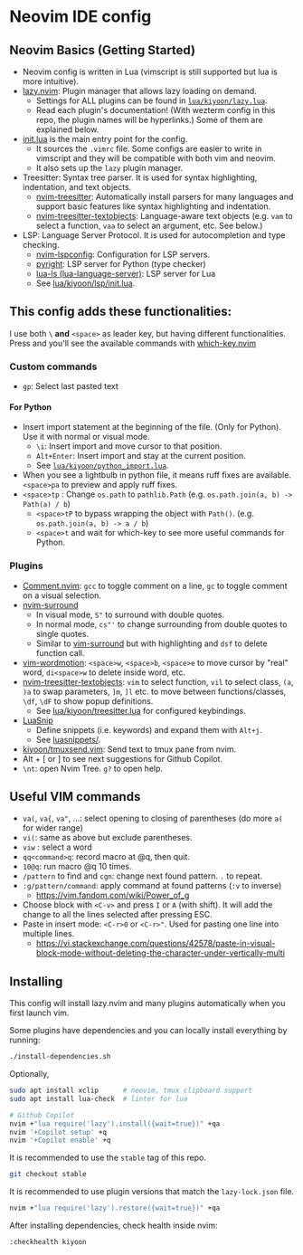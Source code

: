 # Neovim IDE config

## Neovim Basics (Getting Started)

- Neovim config is written in Lua (vimscript is still supported but lua is more intuitive).
- [lazy.nvim](https://github.com/folke/lazy.nvim): Plugin manager that allows lazy loading on demand.
    - Settings for ALL plugins can be found in [`lua/kiyoon/lazy.lua`](lua/kiyoon/lazy.lua).
    - Read each plugin's documentation! (With wezterm config in this repo, the plugin names will be hyperlinks.) Some of them are explained below.
- [init.lua](init.lua) is the main entry point for the config.
    - It sources the `.vimrc` file. Some configs are easier to write in vimscript and they will be compatible with both vim and neovim.
    - It also sets up the `lazy` plugin manager.
- Treesitter: Syntax tree parser. It is used for syntax highlighting, indentation, and text objects.
    - [nvim-treesitter](https://github.com/nvim-treesitter/nvim-treesitter): Automatically install parsers for many languages and support basic features like syntax highlighting and indentation.
    - [nvim-treesitter-textobjects](https://github.com/nvim-treesitter/nvim-treesitter-textobjects): Language-aware text objects (e.g. `vam` to select a function, `vaa` to select an argument, etc. See below.)
- LSP: Language Server Protocol. It is used for autocompletion and type checking.
    - [nvim-lspconfig](https://github.com/neovim/nvim-lspconfig): Configuration for LSP servers.
    - [pyright](https://github.com/microsoft/pyright): LSP server for Python (type checker)
    - [lua-ls (lua-language-server)](https://github.com/LuaLS/lua-language-server): LSP server for Lua
    - See [lua/kiyoon/lsp/init.lua](lua/kiyoon/lsp/init.lua).



## This config adds these functionalities:

I use both `\` **and** `<space>` as leader key, but having different functionalities.  
Press and you'll see the available commands with [which-key.nvim](https://github.com/folke/which-key.nvim)

### Custom commands

- `gp`: Select last pasted text

#### For Python
- Insert import statement at the beginning of the file. (Only for Python). Use it with normal or visual mode.
    - `\i`: Insert import and move cursor to that position.
    - `Alt+Enter`: Insert import and stay at the current position.
    - See [`lua/kiyoon/python_import.lua`](lua/kiyoon/python_import.lua).
- When you see a lightbulb in python file, it means ruff fixes are available. `<space>pa` to preview and apply ruff fixes.
- `<space>tp` : Change `os.path` to `pathlib.Path` (e.g. `os.path.join(a, b) -> Path(a) / b`)
    - `<space>tP` to bypass wrapping the object with `Path()`. (e.g. `os.path.join(a, b) -> a / b`)
    - `<space>t` and wait for which-key to see more useful commands for Python.

### Plugins

- [Comment.nvim](https://github.com/numToStr/Comment.nvim): `gcc` to toggle comment on a line, `gc` to toggle comment on a visual selection.
- [nvim-surround](https://github.com/kylechui/nvim-surround)
    - In visual mode, `S"` to surround with double quotes.
    - In normal mode, `cs"'` to change surrounding from double quotes to single quotes.
    - Similar to [vim-surround](https://github.com/tpope/vim-surround) but with highlighting and `dsf` to delete function call.
- [vim-wordmotion](https://github.com/chaoren/vim-wordmotion): `<space>w`, `<space>b`, `<space>e` to move cursor by "real" word, `di<space>w` to delete inside word, etc.
- [nvim-treesitter-textobjects](https://github.com/nvim-treesitter/nvim-treesitter-textobjects): `vim` to select function, `vil` to select class, `(a`, `)a` to swap parameters, `]m`, `]l` etc. to move between functions/classes, `\df`, `\dF` to show popup definitions.
    - See [lua/kiyoon/treesitter.lua](lua/kiyoon/treesitter.lua) for configured keybindings.
- [LuaSnip](https://github.com/L3MON4D3/LuaSnip)
    - Define snippets (i.e. keywords) and expand them with `Alt+j`.
    - See [luasnippets/](luasnippets/).
- [kiyoon/tmuxsend.vim](https://github.com/kiyoon/tmuxsend.vim): Send text to tmux pane from nvim.
- Alt + \[ or \] to see next suggestions for Github Copilot.
- `\nt`: open Nvim Tree. `g?` to open help.

## Useful VIM commands

- `va(`, `va{`, `va"`, ...: select opening to closing of parentheses (do more `a(` for wider range)
- `vi(`: same as above but exclude parentheses.
- `viw` : select a word
- `qq<command>q`: record macro at @q, then quit.
- `10@q`: run macro @q 10 times.
- `/pattern` to find and `cgn`: change next found pattern. `.` to repeat.
- `:g/pattern/command`: apply command at found patterns (`:v` to inverse)
    - <https://vim.fandom.com/wiki/Power_of_g>
- Choose block with `<C-v>` and press `I` or `A` (with shift). It will add the change to all the lines selected after pressing ESC.
- Paste in insert mode: `<C-r>0` or `<C-r>"`. Used for pasting one line into multiple lines.
    - <https://vi.stackexchange.com/questions/42578/paste-in-visual-block-mode-without-deleting-the-character-under-vertically-multi>

## Installing

This config will install lazy.nvim and many plugins automatically when you first launch vim.

Some plugins have dependencies and you can locally install everything by running:

```bash
./install-dependencies.sh
```

Optionally,

```bash
sudo apt install xclip		# neovim, tmux clipboard support
sudo apt install lua-check	# linter for lua

# Github Copilot
nvim +"lua require('lazy').install({wait=true})" +qa
nvim '+Copilot setup' +q
nvim '+Copilot enable' +q
```

It is recommended to use the `stable` tag of this repo.

```bash
git checkout stable
```

It is recommended to use plugin versions that match the `lazy-lock.json` file.

```bash
nvim +"lua require('lazy').restore({wait=true})" +qa
```

After installing dependencies, check health inside nvim:

```vim
:checkhealth kiyoon
```

